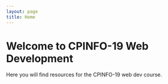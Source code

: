 ```yaml
---
layout: page
title: Home
---
```


# Welcome to CPINFO-19 Web Development

Here you will find resources for the CPINFO-19 web dev course.
